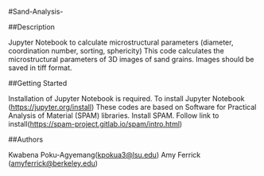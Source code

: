 #Sand-Analysis-

##Description 

Jupyter Notebook to calculate microstructural parameters (diameter, coordination number, sorting, sphericity)
This code calculates the microstructural parameters of 3D images of sand grains. Images should be saved in tiff format. 


##Getting Started

Installation of Jupyter Notebook is required. To install Jupyter Notebook (https://jupyter.org/install)
These codes are based on Software for Practical Analysis of Material (SPAM) libraries. Install SPAM. Follow link to install(https://spam-project.gitlab.io/spam/intro.html) 

##Authors 

Kwabena Poku-Agyemang(kpokua3@lsu.edu)
Amy Ferrick (amyferrick@berkeley.edu)

